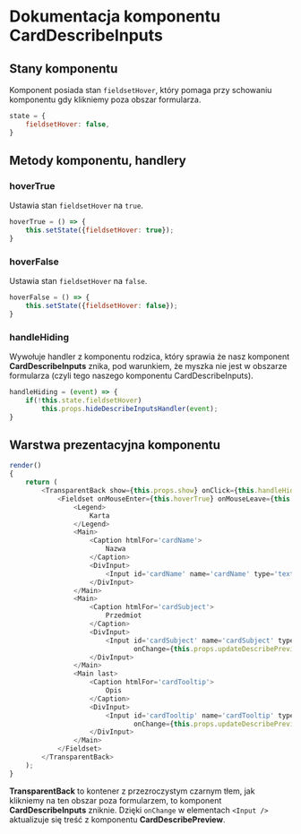 # Dokumentacja komponentu CardDescribeInputs

## Stany komponentu

Komponent posiada stan `fieldsetHover`, który pomaga przy schowaniu komponentu gdy klikniemy poza obszar formularza.

```js
state = {
    fieldsetHover: false,
}
```

## Metody komponentu, handlery

### hoverTrue

Ustawia stan `fieldsetHover` na `true`.

```js
hoverTrue = () => {
    this.setState({fieldsetHover: true});
}
```

### hoverFalse

Ustawia stan `fieldsetHover` na `false`.

```js
hoverFalse = () => {
    this.setState({fieldsetHover: false});
}
```

### handleHiding

Wywołuje handler z komponentu rodzica, który sprawia że nasz komponent **CardDescribeInputs** znika, pod warunkiem, że
myszka nie jest w obszarze formularza (czyli tego naszego komponentu CardDescribeInputs).

```js
handleHiding = (event) => {
    if(!this.state.fieldsetHover)
        this.props.hideDescribeInputsHandler(event);
}
```

## Warstwa prezentacyjna komponentu

```js
render()
{
    return (
        <TransparentBack show={this.props.show} onClick={this.handleHiding}>
            <Fieldset onMouseEnter={this.hoverTrue} onMouseLeave={this.hoverFalse}>
                <Legend>
                    Karta
                </Legend>
                <Main>
                    <Caption htmlFor='cardName'>
                        Nazwa
                    </Caption>
                    <DivInput>
                        <Input id='cardName' name='cardName' type='text' onChange={this.props.updateDescribePreview}/>
                    </DivInput>
                </Main>
                <Main>
                    <Caption htmlFor='cardSubject'>
                        Przedmiot
                    </Caption>
                    <DivInput>
                        <Input id='cardSubject' name='cardSubject' type='text'
                               onChange={this.props.updateDescribePreview}/>
                    </DivInput>
                </Main>
                <Main last>
                    <Caption htmlFor='cardTooltip'>
                        Opis
                    </Caption>
                    <DivInput>
                        <Input id='cardTooltip' name='cardTooltip' type='text'
                               onChange={this.props.updateDescribePreview}/>
                    </DivInput>
                </Main>
            </Fieldset>
        </TransparentBack>
    );
}
```

**TransparentBack** to kontener z przezroczystym czarnym tłem, jak klikniemy na ten obszar poza formularzem, to
komponent **CardDescribeInputs** zniknie. Dzięki `onChange` w elementach `<Input />` aktualizuje się treść z
komponentu **CardDescribePreview**.

